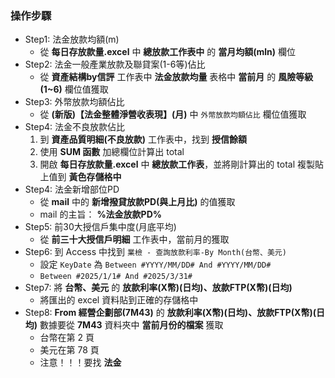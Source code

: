 ### 操作步驟
- Step1: 法金放款均額(m)
    - 從 **每日存放款量.excel** 中 **總放款工作表中** 的 **當月均額(mln)** 欄位
- Step2: 法金一般產業放款及聯貸案(1-6等)佔比
    - 從 **資產結構by信評** 工作表中 **法金放款均量** 表格中 **當前月** 的 **風險等級(1~6)** 欄位值獲取
- Step3: 外幣放款均額佔比
    - 從 **(新版)【法金整體淨營收表現】(月)** 中 `外幣放款均額佔比` 欄位值獲取
- Step4: 法金不良放款佔比
    1. 到 **資產品質明細(不良放款)** 工作表中，找到 **授信餘額**
    2. 使用 **SUM 函數** 加總欄位計算出 total
    3. 開啟 **每日存放款量.excel** 中 **總放款工作表**，並將剛計算出的 total 複製貼上值到 **黃色存儲格中**
- Step4: 法金新增部位PD
    - 從 **mail** 中的 **新增撥貸放款PD(與上月比)** 的值獲取
    - mail 的主旨： **%法金放款PD%**
- Step5: 前30大授信戶集中度(月底平均)
    - 從 **前三十大授信戶明細** 工作表中，當前月的獲取
- Step6: 到 Access 中找到 `業檢 - 查詢放款利率-By Month(台幣、美元)`
    - 設定 `KeyDate` 為 `Between #YYYY/MM/DD# And #YYYY/MM/DD#`
    - `Between #2025/1/1# And #2025/3/31#`
- Step7: 將 **台幣、美元** 的 **放款利率(X幣)(日均)、放款FTP(X幣)(日均)**
    - 將匯出的 excel 資料貼到正確的存儲格中
- Step8:  **From 經營企劃部(7M43)** 的 **放款利率(X幣)(日均)、放款FTP(X幣)(日均)** 數據要從 **7M43** 資料夾中 **當前月份的檔案** 獲取
    - 台幣在第 2 頁
    - 美元在第 78 頁
    - 注意！！！要找 **法金**